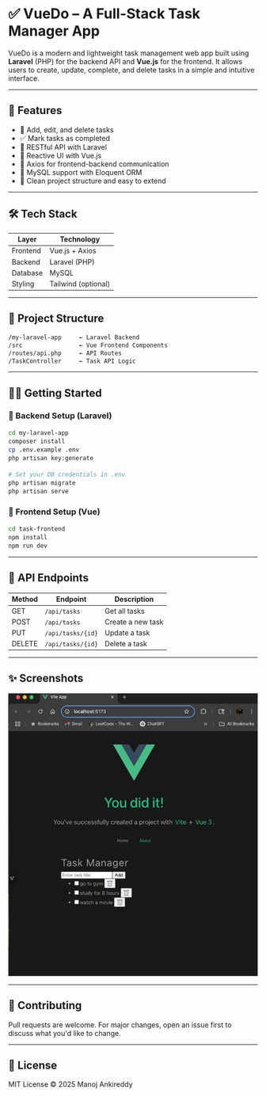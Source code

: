 # ✅ VueDo – A Full-Stack Task Manager App

VueDo is a modern and lightweight task management web app built using **Laravel** (PHP) for the backend API and **Vue.js** for the frontend. It allows users to create, update, complete, and delete tasks in a simple and intuitive interface.

---

## 🚀 Features

* 📝 Add, edit, and delete tasks
* ✅ Mark tasks as completed
* 📆 RESTful API with Laravel
* 🎨 Reactive UI with Vue.js
* 🔗 Axios for frontend-backend communication
* 📂 MySQL support with Eloquent ORM
* 🧪 Clean project structure and easy to extend

---

## 🛠️ Tech Stack

| Layer    | Technology          |
| -------- | ------------------- |
| Frontend | Vue.js + Axios      |
| Backend  | Laravel (PHP)       |
| Database | MySQL               |
| Styling  | Tailwind (optional) |

---

## 📁 Project Structure

```
/my-laravel-app     ← Laravel Backend
/src                ← Vue Frontend Components
/routes/api.php     ← API Routes
/TaskController     ← Task API Logic
```

---

## 🧑‍💻 Getting Started

### 📆 Backend Setup (Laravel)

```bash
cd my-laravel-app
composer install
cp .env.example .env
php artisan key:generate

# Set your DB credentials in .env
php artisan migrate
php artisan serve
```

### 🎨 Frontend Setup (Vue)

```bash
cd task-frontend
npm install
npm run dev
```

---

## 🔗 API Endpoints

| Method | Endpoint          | Description       |
| ------ | ----------------- | ----------------- |
| GET    | `/api/tasks`      | Get all tasks     |
| POST   | `/api/tasks`      | Create a new task |
| PUT    | `/api/tasks/{id}` | Update a task     |
| DELETE | `/api/tasks/{id}` | Delete a task     |

---

## ✨ Screenshots
![Task List](screenshots/image1.png)

---

## 🙌 Contributing

Pull requests are welcome. For major changes, open an issue first to discuss what you'd like to change.

---

## 📃 License

MIT License © 2025 Manoj Ankireddy
